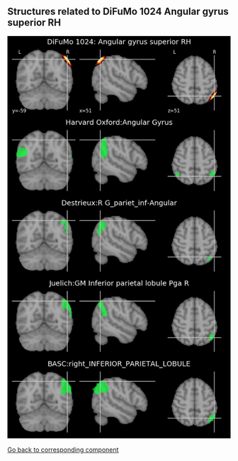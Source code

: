 


## Structures related to DiFuMo 1024 Angular gyrus superior RH

![446](446.jpg "Structures related to DiFuMo 1024 Angular gyrus superior RH")

[Go back to corresponding component](https://parietal-inria.github.io/DiFuMo/1024/html/446.html)